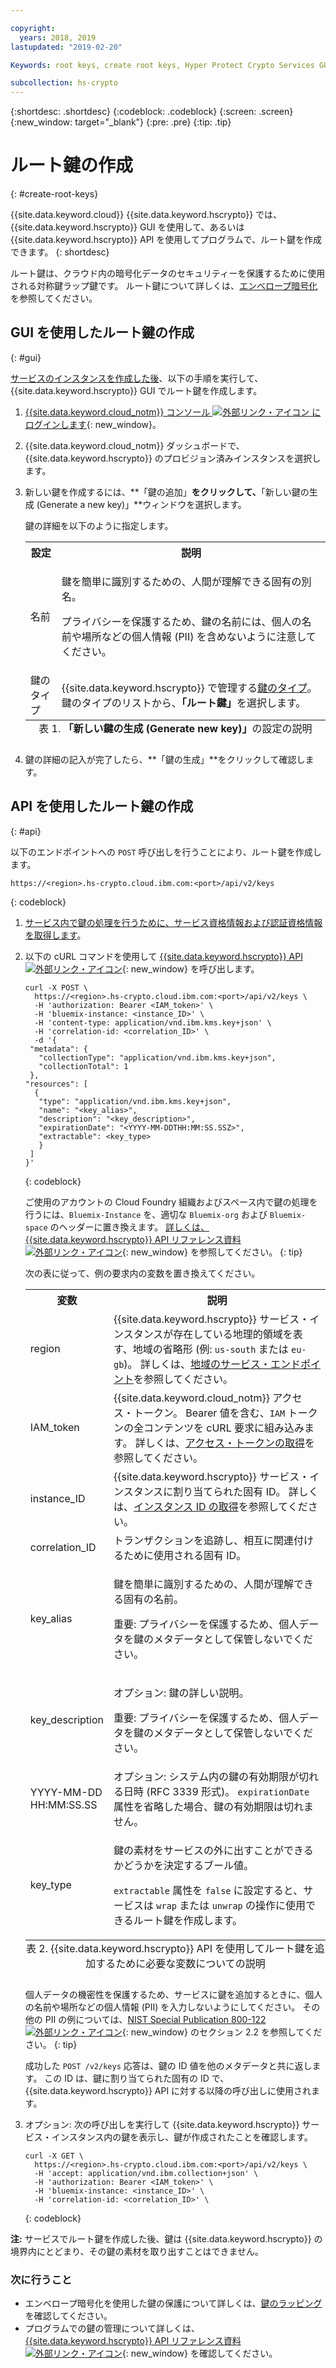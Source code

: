 ```yaml
---

copyright:
  years: 2018, 2019
lastupdated: "2019-02-20"

Keywords: root keys, create root keys, Hyper Protect Crypto Services GUI, symmetric key

subcollection: hs-crypto
---
```


{:shortdesc: .shortdesc}
{:codeblock: .codeblock}
{:screen: .screen}
{:new_window: target="_blank"}
{:pre: .pre}
{:tip: .tip}

# ルート鍵の作成
{: #create-root-keys}

{{site.data.keyword.cloud}} {{site.data.keyword.hscrypto}} では、{{site.data.keyword.hscrypto}} GUI を使用して、あるいは {{site.data.keyword.hscrypto}} API を使用してプログラムで、ルート鍵を作成できます。
{: shortdesc}

ルート鍵は、クラウド内の暗号化データのセキュリティーを保護するために使用される対称鍵ラップ鍵です。 ルート鍵について詳しくは、[エンベロープ暗号化](/docs/services/key-protect/concepts/envelope-encryption.html)を参照してください。

## GUI を使用したルート鍵の作成
{: #gui}

[サービスのインスタンスを作成した後](/docs/services/hs-crypto/provision.html)、以下の手順を実行して、{{site.data.keyword.hscrypto}} GUI でルート鍵を作成します。

1. [{{site.data.keyword.cloud_notm}} コンソール ![外部リンク・アイコン](../../icons/launch-glyph.svg "外部リンク・アイコン") にログインします](https://cloud.ibm.com/){: new_window}。
2. {{site.data.keyword.cloud_notm}} ダッシュボードで、{{site.data.keyword.hscrypto}} のプロビジョン済みインスタンスを選択します。
3. 新しい鍵を作成するには、**「鍵の追加」**をクリックして、**「新しい鍵の生成 (Generate a new key)」**ウィンドウを選択します。

    鍵の詳細を以下のように指定します。

    <table>
      <tr>
        <th>設定</th>
        <th>説明</th>
      </tr>
      <tr>
        <td>名前</td>
        <td>
          <p>鍵を簡単に識別するための、人間が理解できる固有の別名。</p>
          <p>プライバシーを保護するため、鍵の名前には、個人の名前や場所などの個人情報 (PII) を含めないように注意してください。</p>
        </td>
      </tr>
      <tr>
        <td>鍵のタイプ</td>
        <td>{{site.data.keyword.hscrypto}} で管理する<a href="/docs/services/key-protect/concepts/envelope-encryption.html#key-types">鍵のタイプ</a>。 鍵のタイプのリストから、<b>「ルート鍵」</b>を選択します。</td>
      </tr>
      <caption style="caption-side:bottom;">表 1. <b>「新しい鍵の生成 (Generate new key)」</b>の設定の説明</caption>
    </table>

4. 鍵の詳細の記入が完了したら、**「鍵の生成」**をクリックして確認します。

## API を使用したルート鍵の作成
{: #api}

以下のエンドポイントへの `POST` 呼び出しを行うことにより、ルート鍵を作成します。

```
https://<region>.hs-crypto.cloud.ibm.com:<port>/api/v2/keys
```
{: codeblock}

1. [サービス内で鍵の処理を行うために、サービス資格情報および認証資格情報を取得します](/docs/services/{{site.data.keyword.hscrypto}}hs-crypto/access-api.html)。


2. 以下の cURL コマンドを使用して [{{site.data.keyword.hscrypto}} API ![外部リンク・アイコン](../../icons/launch-glyph.svg "外部リンク・アイコン")](https://cloud.ibm.com/apidocs/hs-crypto){: new_window} を呼び出します。

    ```cURL
    curl -X POST \
      https://<region>.hs-crypto.cloud.ibm.com:<port>/api/v2/keys \
      -H 'authorization: Bearer <IAM_token>' \
      -H 'bluemix-instance: <instance_ID>' \
      -H 'content-type: application/vnd.ibm.kms.key+json' \
      -H 'correlation-id: <correlation_ID>' \
      -d '{
     "metadata": {
       "collectionType": "application/vnd.ibm.kms.key+json",
       "collectionTotal": 1
     },
    "resources": [
      {
       "type": "application/vnd.ibm.kms.key+json",
       "name": "<key_alias>",
       "description": "<key_description>",
       "expirationDate": "<YYYY-MM-DDTHH:MM:SS.SSZ>",
       "extractable": <key_type>
       }
     ]
    }'
    ```
    {: codeblock}

    ご使用のアカウントの Cloud Foundry 組織およびスペース内で鍵の処理を行うには、`Bluemix-Instance` を、適切な `Bluemix-org` および `Bluemix-space` のヘッダーに置き換えます。 [詳しくは、{{site.data.keyword.hscrypto}} API リファレンス資料 ![外部リンク・アイコン](../../icons/launch-glyph.svg "外部リンク・アイコン")](https://cloud.ibm.com/apidocs/hs-crypto){: new_window} を参照してください。
    {: tip}

    次の表に従って、例の要求内の変数を置き換えてください。
    <table>
      <tr>
        <th>変数</th>
        <th>説明</th>
      </tr>
      <tr>
        <td><varname>region</varname></td>
        <td>{{site.data.keyword.hscrypto}} サービス・インスタンスが存在している地理的領域を表す、地域の省略形 (例: <code>us-south</code> または <code>eu-gb</code>)。 詳しくは、<a href="/docs/services/hs-crypto/regions.html#endpoints">地域のサービス・エンドポイント</a>を参照してください。</td>
      </tr>
      <tr>
        <td><varname>IAM_token</varname></td>
        <td>{{site.data.keyword.cloud_notm}} アクセス・トークン。 Bearer 値を含む、<code>IAM</code> トークンの全コンテンツを cURL 要求に組み込みます。 詳しくは、<a href="/docs/services/hs-crypto/access-api#retrieve-token">アクセス・トークンの取得</a>を参照してください。</td>
      </tr>
      <tr>
        <td><varname>instance_ID</varname></td>
        <td>{{site.data.keyword.hscrypto}} サービス・インスタンスに割り当てられた固有 ID。 詳しくは、<a href="/docs/services/hs-crypto/access-api.html#retrieve-instance-ID">インスタンス ID の取得</a>を参照してください。</td>
      </tr>
      <tr>
        <td><varname>correlation_ID</varname></td>
        <td>トランザクションを追跡し、相互に関連付けるために使用される固有 ID。</td>
      </tr>
      <tr>
        <td><varname>key_alias</varname></td>
        <td>
          <p>鍵を簡単に識別するための、人間が理解できる固有の名前。</p>
          <p>重要: プライバシーを保護するため、個人データを鍵のメタデータとして保管しないでください。</p>
        </td>
      </tr>
      <tr>
        <td><varname>key_description</varname></td>
        <td>
          <p>オプション: 鍵の詳しい説明。</p>
          <p>重要: プライバシーを保護するため、個人データを鍵のメタデータとして保管しないでください。</p>
        </td>
      </tr>
      <tr>
        <td><varname>YYYY-MM-DD</varname><br><varname>HH:MM:SS.SS</varname></td>
        <td>オプション: システム内の鍵の有効期限が切れる日時 (RFC 3339 形式)。 <code>expirationDate</code> 属性を省略した場合、鍵の有効期限は切れません。 </td>
      </tr>
      <tr>
        <td><varname>key_type</varname></td>
        <td>
          <p>鍵の素材をサービスの外に出すことができるかどうかを決定するブール値。</p>
          <p><code>extractable</code> 属性を <code>false</code> に設定すると、サービスは <code>wrap</code> または <code>unwrap</code> の操作に使用できるルート鍵を作成します。</p>
        </td>
      </tr>
        <caption style="caption-side:bottom;">表 2. {{site.data.keyword.hscrypto}} API を使用してルート鍵を追加するために必要な変数についての説明</caption>
    </table>

    個人データの機密性を保護するため、サービスに鍵を追加するときに、個人の名前や場所などの個人情報 (PII) を入力しないようにしてください。 その他の PII の例については、[NIST Special Publication 800-122 ![外部リンク・アイコン](../../icons/launch-glyph.svg "外部リンク・アイコン")](https://nvlpubs.nist.gov/nistpubs/Legacy/SP/nistspecialpublication800-122.pdf){: new_window} のセクション 2.2 を参照してください。
    {: tip}

    成功した `POST /v2/keys` 応答は、鍵の ID 値を他のメタデータと共に返します。 この ID は、鍵に割り当てられた固有の ID で、{{site.data.keyword.hscrypto}} API に対する以降の呼び出しに使用されます。

3. オプション: 次の呼び出しを実行して {{site.data.keyword.hscrypto}} サービス・インスタンス内の鍵を表示し、鍵が作成されたことを確認します。

    ```cURL
    curl -X GET \
      https://<region>.hs-crypto.cloud.ibm.com:<port>/api/v2/keys \
      -H 'accept: application/vnd.ibm.collection+json' \
      -H 'authorization: Bearer <IAM_token>' \
      -H 'bluemix-instance: <instance_ID>' \
      -H 'correlation-id: <correlation_ID>' \
    ```
    {: codeblock}

**注:** サービスでルート鍵を作成した後、鍵は {{site.data.keyword.hscrypto}} の境界内にとどまり、その鍵の素材を取り出すことはできません。

### 次に行うこと

- エンベロープ暗号化を使用した鍵の保護について詳しくは、[鍵のラッピング](/docs/services/hs-crypto/wrap-keys.html)を確認してください。
- プログラムでの鍵の管理について詳しくは、[{{site.data.keyword.hscrypto}} API リファレンス資料 ![外部リンク・アイコン](../../icons/launch-glyph.svg "外部リンク・アイコン")](https://cloud.ibm.com/apidocs/hs-crypto){: new_window} を確認してください。
